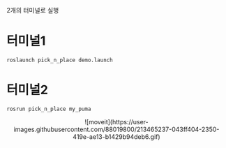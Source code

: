 2개의 터미널로 실행

# 터미널1
```
roslaunch pick_n_place demo.launch
```

# 터미널2
```
rosrun pick_n_place my_puma
```

<div align="center">
  ![moveit](https://user-images.githubusercontent.com/88019800/213465237-043ff404-2350-419e-ae13-b1429b94deb6.gif)
</div>

